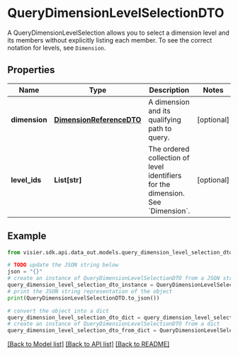 # QueryDimensionLevelSelectionDTO

A QueryDimensionLevelSelection allows you to select a dimension level and its members without  explicitly listing each member. To see the correct notation for levels, see `Dimension`.

## Properties

Name | Type | Description | Notes
------------ | ------------- | ------------- | -------------
**dimension** | [**DimensionReferenceDTO**](DimensionReferenceDTO.md) | A dimension and its qualifying path to query. | [optional] 
**level_ids** | **List[str]** | The ordered collection of level identifiers for the dimension. See &#x60;Dimension&#x60;. | [optional] 

## Example

```python
from visier.sdk.api.data_out.models.query_dimension_level_selection_dto import QueryDimensionLevelSelectionDTO

# TODO update the JSON string below
json = "{}"
# create an instance of QueryDimensionLevelSelectionDTO from a JSON string
query_dimension_level_selection_dto_instance = QueryDimensionLevelSelectionDTO.from_json(json)
# print the JSON string representation of the object
print(QueryDimensionLevelSelectionDTO.to_json())

# convert the object into a dict
query_dimension_level_selection_dto_dict = query_dimension_level_selection_dto_instance.to_dict()
# create an instance of QueryDimensionLevelSelectionDTO from a dict
query_dimension_level_selection_dto_from_dict = QueryDimensionLevelSelectionDTO.from_dict(query_dimension_level_selection_dto_dict)
```
[[Back to Model list]](../README.md#documentation-for-models) [[Back to API list]](../README.md#documentation-for-api-endpoints) [[Back to README]](../README.md)


